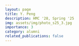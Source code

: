 ```yaml
---
layout: page
title: Y. Peng
description: HMC '28, Spring '25
img: assets/img/photo_s25_3.jpg
importance: 3
category: alumni
related_publications: false
---
```


